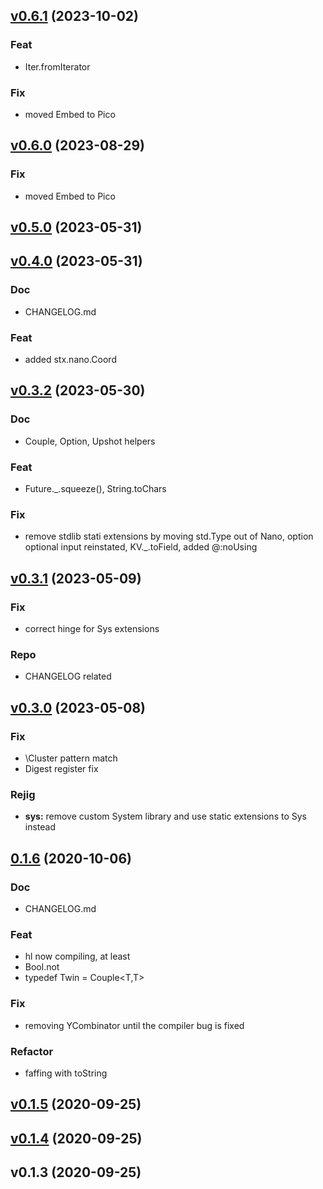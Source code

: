 
<a name="v0.6.1"></a>
## [v0.6.1](https://github.com/ohmrun/stx_nano/compare/v0.6.0...v0.6.1) (2023-10-02)

### Feat

* Iter.fromIterator

### Fix

* moved Embed to Pico


<a name="v0.6.0"></a>
## [v0.6.0](https://github.com/ohmrun/stx_nano/compare/v0.5.0...v0.6.0) (2023-08-29)

### Fix

* moved Embed to Pico


<a name="v0.5.0"></a>
## [v0.5.0](https://github.com/ohmrun/stx_nano/compare/v0.4.0...v0.5.0) (2023-05-31)


<a name="v0.4.0"></a>
## [v0.4.0](https://github.com/ohmrun/stx_nano/compare/v0.3.2...v0.4.0) (2023-05-31)

### Doc

* CHANGELOG.md

### Feat

* added stx.nano.Coord


<a name="v0.3.2"></a>
## [v0.3.2](https://github.com/ohmrun/stx_nano/compare/v0.3.1...v0.3.2) (2023-05-30)

### Doc

* Couple, Option, Upshot helpers

### Feat

* Future._.squeeze(), String.toChars

### Fix

* remove stdlib stati extensions by moving std.Type out of Nano, option optional input reinstated, KV._.toField, added @:noUsing


<a name="v0.3.1"></a>
## [v0.3.1](https://github.com/ohmrun/stx_nano/compare/v0.3.0...v0.3.1) (2023-05-09)

### Fix

* correct hinge for Sys extensions

### Repo

* CHANGELOG related


<a name="v0.3.0"></a>
## [v0.3.0](https://github.com/ohmrun/stx_nano/compare/0.1.6...v0.3.0) (2023-05-08)

### Fix

* \Cluster pattern match
* Digest register fix

### Rejig

* **sys:** remove custom System library and use static extensions to Sys instead


<a name="0.1.6"></a>
## [0.1.6](https://github.com/ohmrun/stx_nano/compare/v0.1.5...0.1.6) (2020-10-06)

### Doc

* CHANGELOG.md

### Feat

* hl now compiling, at least
* Bool.not
* typedef Twin<T> = Couple<T,T>

### Fix

* removing YCombinator until the compiler bug is fixed

### Refactor

* faffing with toString


<a name="v0.1.5"></a>
## [v0.1.5](https://github.com/ohmrun/stx_nano/compare/v0.1.4...v0.1.5) (2020-09-25)


<a name="v0.1.4"></a>
## [v0.1.4](https://github.com/ohmrun/stx_nano/compare/v0.1.3...v0.1.4) (2020-09-25)


<a name="v0.1.3"></a>
## v0.1.3 (2020-09-25)

